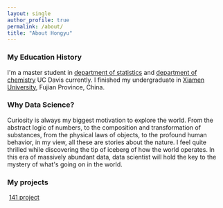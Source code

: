 ```yaml
---
layout: single
author_profile: true
permalink: /about/
title: "About Hongyu"
---
```

	  
### My Education History

I'm a master student in [department of statistics](https://www.stat.ucdavis.edu/) and [department of chemistry](http://chemistry.ucdavis.edu/)  UC Davis currently. I finished my undergraduate in [Xiamen University](http://www.xmu.edu.cn/en/), Fujian Province, China. 

### Why Data Science?
Curiosity is always my biggest motivation to explore the world. From the abstract logic of numbers, to the composition and transformation of substances, from the physical laws of objects, to the profound human behavior, in my view, all these are stories about the nature. I feel quite thrilled while discovering the tip of iceberg of how the world operates. In this era of massively abundant data, data scientist will hold the key to the mystery of what's going on in the world. 

### My projects
&nbsp;[141 project](https://xinyihou.github.io/IndeedProject/)
